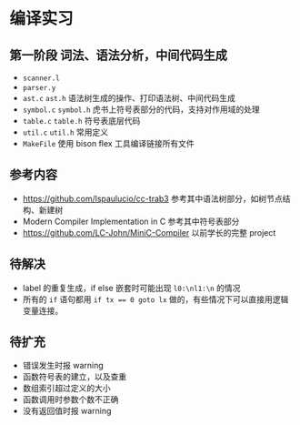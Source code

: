 # 编译实习
## 第一阶段 词法、语法分析，中间代码生成
- `scanner.l`
- `parser.y`
- `ast.c`    `ast.h`        语法树生成的操作、打印语法树、中间代码生成
- `symbol.c` `symbol.h`     虎书上符号表部分的代码，支持对作用域的处理
- `table.c`  `table.h`      符号表底层代码
- `util.c`   `util.h`       常用定义
- `MakeFile`                使用 bison flex 工具编译链接所有文件

## 参考内容
- https://github.com/lspaulucio/cc-trab3  参考其中语法树部分，如树节点结构、新建树
- Modern Compiler Implementation in C     参考其中符号表部分
- https://github.com/LC-John/MiniC-Compiler 以前学长的完整 project

## 待解决
- label 的重复生成，if else 嵌套时可能出现 `l0:\nl1:\n` 的情况
- 所有的 `if` 语句都用 `if tx == 0 goto lx` 做的，有些情况下可以直接用逻辑变量连接。

## 待扩充
- 错误发生时报 warning
- 函数符号表的建立，以及查重
- 数组索引超过定义的大小
- 函数调用时参数个数不正确
- 没有返回值时报 warning
